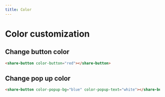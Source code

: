 ```yaml
---
title: Color
---
```


# Color customization

## Change button color

```html
<share-button color-button="red"></share-button>
```

<div class="sb-container">
    <share-button color-button-bg="red"></share-button>
</div>

## Change pop up color

```html
<share-button color-popup-bg="blue" color-popup-text="white"></share-button>
```

<div class="sb-container">
    <share-button color-popup-bg="blue" color-popup-text="white"></share-button>
</div>

<script>
import "@royalfig/share-button"
</script>
